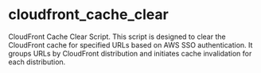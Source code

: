 # cloudfront_cache_clear
CloudFront Cache Clear Script. This script is designed to clear the CloudFront cache for specified URLs based on AWS SSO authentication. It groups URLs by CloudFront distribution and initiates cache invalidation for each distribution.
